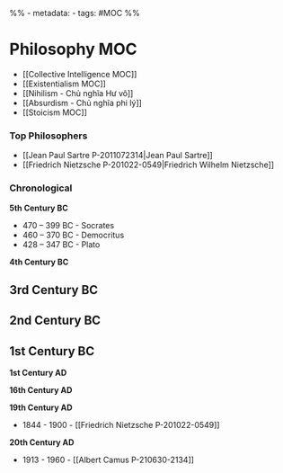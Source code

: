 %% - metadata:
	- tags: #MOC %%
# Philosophy MOC
- [[Collective Intelligence MOC]]
- [[Existentialism MOC]]
- [[Nihilism - Chủ nghĩa Hư vô]]
- [[Absurdism - Chủ nghĩa phi lý]]
- [[Stoicism MOC]]

### Top Philosophers
- [[Jean Paul Sartre P-2011072314|Jean Paul Sartre]]
- [[Friedrich Nietzsche P-201022-0549|Friedrich Wilhelm Nietzsche]]

### Chronological 

**5th Century BC**
- 470 – 399 BC - Socrates 
- 460 – 370 BC - Democritus
- 428 – 347 BC - Plato

**4th Century BC**

**3rd Century BC**
- 

**2nd Century BC**
- 

**1st Century BC**
- 

**1st Century AD**

**16th Century AD**

**19th Century AD**
- 1844 - 1900 - [[Friedrich Nietzsche P-201022-0549]]

**20th Century AD**
- 1913 - 1960 - [[Albert Camus P-210630-2134]]